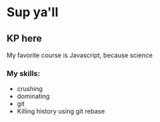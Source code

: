 # Sup ya'll
## KP here

My favorite course is Javascript, because science

### My skills:

* crushing
* dominating
* git
* Killing history using git rebase
